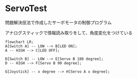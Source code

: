 # ServoTest

問題解決技法で作成したサーボモータの制御プログラム

アナログスティックで情報読み取りをして、角度変化をつけている

```Mermaid
flowchart LR;
A[Switch A] -- LOW --> B[LED ON];
A -- HIGH --> C[LED OFF];

D[Switch B] -- LOW --> E[Servo B 180 degree];
D -- HIGH --> F[Servo B 90 degree];

G[Joystick] -- x degree --> H[Servo A x degree];
```
